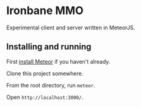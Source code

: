 # Ironbane MMO

Experimental client and server written in MeteorJS.

## Installing and running

First [install Meteor](https://www.meteor.com/install) if you haven't already.

Clone this project somewhere.

From the root directory, run `meteor`.

Open `http://localhost:3000/`.
